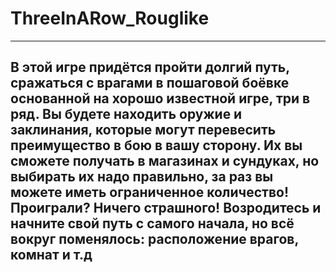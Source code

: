 # ThreeInARow_Rouglike
-------------------------------------------------------------------------------------------------------------------------------------------------------
В этой игре придётся пройти долгий путь, сражаться с врагами в пошаговой боёвке основанной на хорошо известной игре, три в ряд.
Вы будете находить оружие и заклинания, которые могут перевесить преимущество в бою в вашу сторону.
Их вы сможете получать в магазинах и сундуках, но выбирать их надо правильно, за раз вы можете иметь ограниченное количество!
Проиграли? Ничего страшного! Возродитесь и начните свой путь с самого начала, но всё вокруг поменялось: расположение врагов, комнат и т.д
-------------------------------------------------------------------------------------------------------------------------------------------------------
